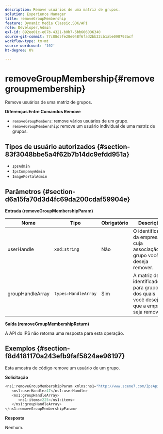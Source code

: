 ```yaml
---
description: Remove usuários de uma matriz de grupos.
solution: Experience Manager
title: removeGroupMembership
feature: Dynamic Media Classic,SDK/API
role: Developer,Admin
exl-id: 892ee01c-e07b-4321-b0b7-5bb606036340
source-git-commit: 77c88d5fe20e048f6fad2bb23cb1abe090793acf
workflow-type: tm+mt
source-wordcount: '102'
ht-degree: 0%

---
```


# removeGroupMembership{#removegroupmembership}

Remove usuários de uma matriz de grupos.

**Diferenças Entre Comandos Remove**

* `removeGroupMembers`: remove vários usuários de um grupo.
* `removeGroupMembership`: remove um usuário individual de uma matriz de grupos.

## Tipos de usuário autorizados {#section-83f3048bbe5a4f62b7b14dc9efdd951a}

* `IpsAdmin`
* `IpsCompanyAdmin`
* `ImagePortalAdmin`

## Parâmetros {#section-d6a15fa70d3d4fc69da200cdaf59904e}

**Entrada (removeGroupMembershipParam)**

| Nome | Tipo | Obrigatório | Descrição |
|---|---|---|---|
| userHandle | `xsd:string` | Não | O identificador da empresa cuja associação de grupo você deseja remover. |
| groupHandleArray | `types:HandleArray` | Sim | A matriz de identificadores para grupos dos quais você deseja que a empresa seja removida. |

**Saída (removeGroupMembershipReturn)**

A API do IPS não retorna uma resposta para esta operação.

## Exemplos {#section-f8d4181170a243efb9faf5824ae96197}

Esta amostra de código remove um usuário de um grupo.

**Solicitação**

```java
<ns1:removeGroupMembershipParam xmlns:ns1="http://www.scene7.com/IpsApi/xsd">
   <ns1:userHandle>47</ns1:userHandle>
   <ns1:groupHandleArray>
      <ns1:items>225</ns1:items>
   </ns1:groupHandleArray>
</ns1:removeGroupMembershipParam>
```

**Resposta**

Nenhum.
